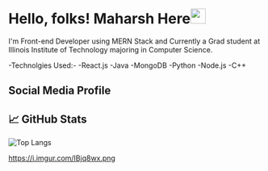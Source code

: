 # Hello, folks! Maharsh Here<img src="https://raw.githubusercontent.com/MartinHeinz/MartinHeinz/master/wave.gif" width="30px">

I'm Front-end Developer using MERN Stack and Currently a Grad student at Illinois Institute of Technology majoring in Computer Science.

-Technolgies Used:-
-React.js
-Java
-MongoDB
-Python
-Node.js
-C++

Social Media Profile
-

## &#x1f4c8; GitHub Stats
![Top Langs](https://github-readme-stats.vercel.app/api/top-langs/?username=gmaharsh&theme=radical&hide=php)


https://i.imgur.com/IBjq8wx.png
